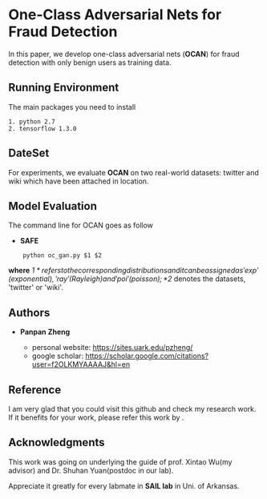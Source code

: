 
# One-Class Adversarial Nets for Fraud Detection

In this paper, we develop one-class adversarial nets (**OCAN**) for fraud detection with only benign users as training data. 

## Running Environment

The main packages you need to install

```
1. python 2.7 
2. tensorflow 1.3.0
```
## DateSet

For experiments, we evaluate **OCAN** on two real-world datasets: twitter and wiki which have been attached in location.

## Model Evaluation

The command line for OCAN goes as follow

* **SAFE** 
```
    python oc_gan.py $1 $2
```

**where** *$1* refers to the corresponding distributions and it can be assigned as 'exp' (exponential), 'ray' (Rayleigh) and 'poi' (poisson); *$2* denotes the datasets, 'twitter' or 'wiki'.


## Authors

* **Panpan Zheng** 

    - personal website: https://sites.uark.edu/pzheng/
    - google scholar: https://scholar.google.com/citations?user=f2OLKMYAAAAJ&hl=en

## Reference

I am very glad that you could visit this github and check my research work. If it benefits for your work, please refer this work by
.

## Acknowledgments

This work was going on underlying the guide of prof. Xintao Wu(my advisor) and Dr. Shuhan Yuan(postdoc in our lab). 

Appreciate it greatly for every labmate in **SAIL lab** in Uni. of Arkansas.

